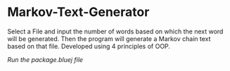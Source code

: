 # Markov-Text-Generator

Select a File and input the number of words based on which the next word will be generated. Then the program will generate a Markov chain text based on that file. Developed using 4 principles of OOP.

*Run the package.bluej file*
